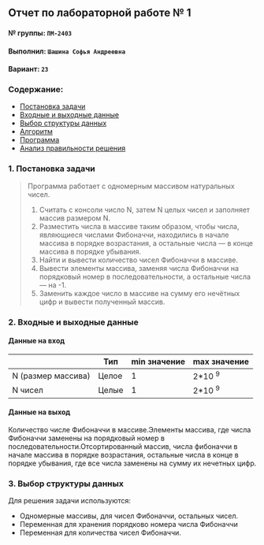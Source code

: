 ## Отчет по лабораторной работе № 1

#### № группы: `ПМ-2403`

#### Выполнил: `Шашина Софья Андреевна`

#### Вариант: `23`

### Cодержание:

- [Постановка задачи](#1-постановка-задачи)
- [Входные и выходные данные](#2-входные-и-выходные-данные)
- [Выбор структуры данных](#3-выбор-структуры-данных)
- [Алгоритм](#4-алгоритм)
- [Программа](#5-программа)
- [Анализ правильности решения](#6-анализ-правильности-решения)

### 1. Постановка задачи
> Программа работает с одномерным массивом натуральных чисел. 
>1. Считать с консоли число N, затем N целых чисел и заполняет массив размером N.
>2. Разместить числа в массиве таким образом, чтобы числа, являющиеся числами Фибоначчи, находились в начале массива в порядке возрастания, а остальные числа — в конце массива в порядке убывания.
>3. Найти и вывести количество чисел Фибоначчи в массиве.
>4. Вывести элементы массива, заменяя числа Фибоначчи на порядковый номер в последовательности, а остальные числа — на -1.
>5. Заменить каждое число в массиве на сумму его нечётных цифр и вывести полученный массив.



### 2. Входные и выходные данные
#### Данные на вход
|             | Тип         | min значение    | max значение   |
|-------------|-------------|-----------------|----------------|
| N (размер массива) | Целое | 1  | 2*10 <sup> 9</sup> |
| N чисел | Целые | 1 |  2*10 <sup> 9</sup> |


#### Данные на выход
Количество числе Фибоначчи в массиве.Элементы массива, где числа Фибоначчи заменены на порядковый номер в последовательности.Отсортированный массив, числа фибоначчи в начале массива в порядке возрастания, остальные числа в конце в порядке убывания, где все числа заменены на сумму их нечетных цифр.

### 3. Выбор структуры данных
Для решения задачи используются:

- Одномерные массивы, для чисел Фибоначчи, остальных чисел.
- Переменная для хранения порядково номера числа Фибоначчи
- Переменная для количества чисел Фибоначчи.
